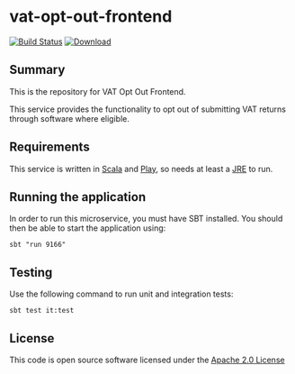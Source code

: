 # vat-opt-out-frontend

[![Build Status](https://travis-ci.org/hmrc/vat-opt-out-frontend.svg)](https://travis-ci.org/hmrc/vat-opt-out-frontend) [ ![Download](https://api.bintray.com/packages/hmrc/releases/vat-opt-out-frontend/images/download.svg) ](https://bintray.com/hmrc/releases/vat-opt-out-frontend/_latestVersion)


## Summary

This is the repository for VAT Opt Out Frontend.

This service provides the functionality to opt out of submitting VAT returns through software where eligible.

## Requirements

This service is written in [Scala](http://www.scala-lang.org/) and [Play](http://playframework.com/), so needs at least a [JRE](https://www.java.com/en/download/) to run.

## Running the application

In order to run this microservice, you must have SBT installed. You should then be able to start the application using:

`sbt "run 9166"`

## Testing

Use the following command to run unit and integration tests:

`sbt test it:test`

## License

This code is open source software licensed under the [Apache 2.0 License]("http://www.apache.org/licenses/LICENSE-2.0.html")